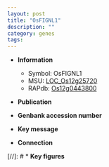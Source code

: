 ```yaml
---
layout: post
title: "OsFIGNL1"
description: ""
category: genes
tags: 
---
```


* **Information**  
    + Symbol: OsFIGNL1  
    + MSU: [LOC_Os12g25720](http://rice.uga.edu/cgi-bin/ORF_infopage.cgi?orf=LOC_Os12g25720)  
    + RAPdb: [Os12g0443800](http://rapdb.dna.affrc.go.jp/viewer/gbrowse_details/irgsp1?name=Os12g0443800)  

* **Publication**  

* **Genbank accession number**  

* **Key message**  

* **Connection**  

[//]: # * **Key figures**  


